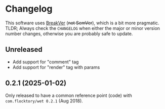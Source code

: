 # Changelog

This software uses [BreakVer](https://www.taoensso.com/break-versioning) (~~not SemVer~~),
which is a bit more pragmatic.
TLDR; Always check the `CHANGELOG`
when either the major or minor version number changes,
otherwise you are probably safe to update.


## Unreleased

* Add support for "comment" tag
* Add support for "render" tag with params


## 0.2.1 (2025-01-02)

Only released to have a common reference point (code)
with `com.flocktory/wet 0.2.1` (Aug 2018).
